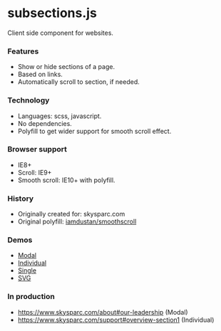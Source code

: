 # subsections.js

Client side component for websites.

### Features

* Show or hide sections of a page.
* Based on links.
* Automatically scroll to section, if needed.

### Technology

* Languages: scss, javascript.
* No dependencies.
* Polyfill to get wider support for smooth scroll effect.

### Browser support

* IE8+
* Scroll: IE9+
* Smooth scroll: IE10+ with polyfill.

### History

* Originally created for: skysparc.com
* Original polyfill: [iamdustan/smoothscroll](https://github.com/iamdustan/smoothscroll)

### Demos

* [Modal](https://johnmodig.github.io/subsections.js/demo/1-Modal.html)
* [Individual](https://johnmodig.github.io/subsections.js/demo/2-Individual.html)
* [Single](https://johnmodig.github.io/subsections.js/demo/3-Single.html)
* [SVG](https://johnmodig.github.io/subsections.js/demo/4-SVG.html)

### In production

* https://www.skysparc.com/about#our-leadership (Modal)
* https://www.skysparc.com/support#overview-section1 (Individual)

